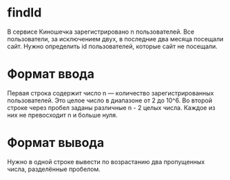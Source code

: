 # findId
В сервисе Киношечка зарегистрировано n пользователей. Все пользователи, за исключением двух, в последние два месяца посещали сайт. Нужно определить id пользователей, которые сайт не посещали.
# Формат ввода
Первая строка содержит число n — количество зарегистрированных пользователей. Это целое число в диапазоне от 2 до 10^6.
Во второй строке через пробел заданы различные n - 2 целых числа. Каждое из них не превосходит n и больше нуля.

# Формат вывода
Нужно в одной строке вывести по возрастанию два пропущенных числа, разделённые пробелом.
